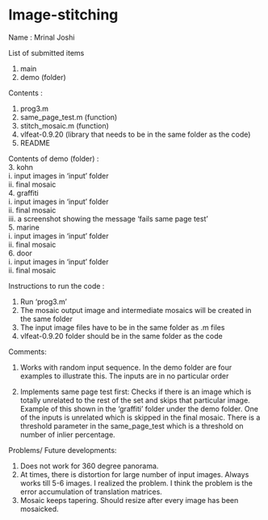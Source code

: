 # Image-stitching
Name : Mrinal Joshi  
  
List of submitted items  
1. main  
2. demo (folder)  

Contents :  
1. prog3.m  
2. same_page_test.m (function)  
3. stitch_mosaic.m (function)  
3. vlfeat-0.9.20 (library that needs to be in the same folder as the code)  
4. README    
  
Contents of demo (folder) :  
3. kohn  
i. input images in ‘input’ folder  
ii. final mosaic  
4. graffiti  
i. input images in ‘input’ folder  
ii. final mosaic  
iii. a screenshot showing the message ‘fails same page test’  
5. marine  
i. input images in ‘input’ folder  
ii. final mosaic  
6. door  
i. input images in ‘input’ folder  
ii. final mosaic  
  
Instructions to run the code :  
  
1. Run ‘prog3.m’  
2. The mosaic output image and intermediate mosaics will be created in the same folder  
3. The input image files have to be in the same folder as .m files   
4. vlfeat-0.9.20 folder should be in the same folder as the code  
  
Comments:  
  
1. Works with random input sequence. In the demo folder are four examples to illustrate this. The inputs are in no particular order  

2. Implements same page test first: Checks if there is an image which is totally unrelated to the rest of the set and skips that particular image. Example of this shown in the ‘graffiti’ folder under the demo folder. One of the inputs is unrelated which is skipped in the final mosaic. There is a threshold parameter in the same_page_test which is a threshold on number of inlier percentage.  
  
Problems/ Future developments:  
  
1. Does not work for 360 degree panorama.  
2. At times, there is distortion for large number of input images. Always works till 5-6 images. I realized the problem. I think the problem is the error accumulation of translation matrices.  
2. Mosaic keeps tapering. Should resize after every image has been mosaicked.  
